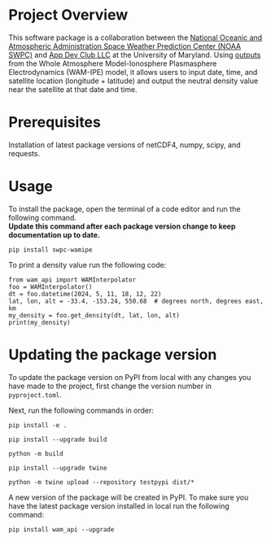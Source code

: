 # Project Overview
This software package is a collaboration between the [National Oceanic and Atmospheric Administration Space Weather Prediction Center (NOAA SWPC)](https://www.swpc.noaa.gov/)
and [App Dev Club LLC](https://appdevclub.com) at the University of Maryland. Using [outputs](https://noaa-nws-wam-ipe-pds.s3.amazonaws.com/index.html) from the Whole Atmosphere Model-Ionosphere Plasmasphere Electrodynamics (WAM-IPE) model, it allows users to input date, time, and satellite location (longitude + latitude) and output the neutral density value near the satellite at that date and time. 

# Prerequisites
Installation of latest package versions of netCDF4, numpy, scipy, and requests. 

# Usage
To install the package, open the terminal of a code editor and run the following command. <br>
 **Update this command after each package version change to keep documentation up to date.**
```
pip install swpc-wamipe
```

To print a density value run the following code:
```
from wam_api import WAMInterpolator
foo = WAMInterpolator() 
dt = foo.datetime(2024, 5, 11, 18, 12, 22)
lat, lon, alt = -33.4, -153.24, 550.68  # degrees north, degrees east, km
my_density = foo.get_density(dt, lat, lon, alt)
print(my_density)
```

# Updating the package version

To update the package version on PyPI from local with any changes you have made to the project, 
first change the version number
in ```pyproject.toml```. 

Next, 
run the following commands in order:
```
pip install -e .
```
``` 
pip install --upgrade build  
```
```
python -m build 
```
```
pip install --upgrade twine
```
```
python -m twine upload --repository testpypi dist/*
```

A new version of the package will be created in PyPI.
To make sure you have the latest package version installed in local run the following command:
```
pip install wam_api --upgrade
```